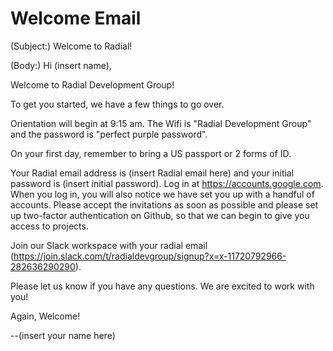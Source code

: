 # Welcome Email

(Subject:) Welcome to Radial!

(Body:)
Hi (insert name),

Welcome to Radial Development Group!

To get you started, we have a few things to go over.

Orientation will begin at 9:15 am. The Wifi is "Radial Development Group" and the password is "perfect purple password".

On your first day, remember to bring a US passport or 2 forms of ID.

Your Radial email address is (insert Radial email here) and your initial password is (insert initial password). Log in at https://accounts.google.com. When you log in, you will also notice we have set you up with a handful of accounts. Please accept the invitations as soon as possible and please set up two-factor authentication on Github, so that we can begin to give you access to projects.

Join our Slack workspace with your radial email (https://join.slack.com/t/radialdevgroup/signup?x=x-11720792966-282636290290).

Please let us know if you have any questions. We are excited to work with you!

Again, Welcome!

--(insert your name here)
